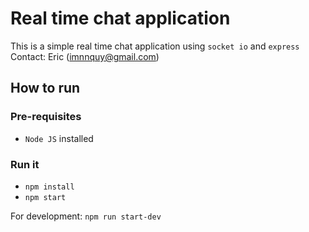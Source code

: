 # Real time chat application
This is a simple real time chat application using `socket io` and `express`
Contact: Eric (imnnquy@gmail.com)
## How to run
### Pre-requisites
- `Node JS` installed
### Run it
- `npm install`
- `npm start`

For development: `npm run start-dev`

